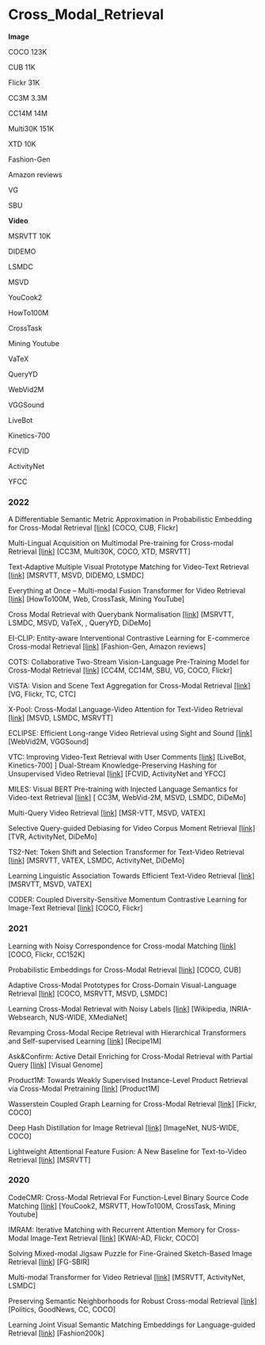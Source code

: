 # Cross_Modal_Retrieval

**Image**

COCO  123K

CUB 11K

Flickr 31K

CC3M 3.3M

CC14M 14M

Multi30K 151K

XTD 10K

Fashion-Gen

Amazon reviews

VG

SBU


**Video**

MSRVTT 10K

DIDEMO

LSMDC

MSVD

YouCook2

HowTo100M

CrossTask

Mining Youtube

VaTeX

QueryYD

WebVid2M

VGGSound

LiveBot

Kinetics-700

FCVID

ActivityNet

YFCC

### 2022
A Differentiable Semantic Metric Approximation in Probabilistic Embedding for Cross-Modal Retrieval [\[link\]](https://openreview.net/pdf?id=-KPNRZ8i0ag) \[COCO, CUB, Flickr\]

Multi-Lingual Acquisition on Multimodal Pre-training for Cross-modal Retrieval [\[link\]](https://openreview.net/pdf?id=h73nTbImOt9) \[CC3M, Multi30K, COCO, XTD, MSRVTT\]

Text-Adaptive Multiple Visual Prototype Matching for Video-Text Retrieval [\[link\]](https://openreview.net/pdf?id=XevwsaZ-4z) \[MSRVTT, MSVD, DIDEMO, LSMDC\]

Everything at Once – Multi-modal Fusion Transformer for Video Retrieval [\[link\]](https://openaccess.thecvf.com/content/CVPR2022/papers/Shvetsova_Everything_at_Once_-_Multi-Modal_Fusion_Transformer_for_Video_Retrieval_CVPR_2022_paper.pdf) \[HowTo100M, Web, CrossTask, Mining YouTube\]

Cross Modal Retrieval with Querybank Normalisation [\[link\]](https://openaccess.thecvf.com/content/CVPR2022/papers/Bogolin_Cross_Modal_Retrieval_With_Querybank_Normalisation_CVPR_2022_paper.pdf) \[MSRVTT, LSMDC, MSVD, VaTeX, , QueryYD, DiDeMo\]

EI-CLIP: Entity-aware Interventional Contrastive Learning for E-commerce Cross-modal Retrieval [\[link\]](https://openaccess.thecvf.com/content/CVPR2022/papers/Ma_EI-CLIP_Entity-Aware_Interventional_Contrastive_Learning_for_E-Commerce_Cross-Modal_Retrieval_CVPR_2022_paper.pdf) \[Fashion-Gen, Amazon reviews\]

COTS: Collaborative Two-Stream Vision-Language Pre-Training Model for Cross-Modal Retrieval [\[link\]](https://openaccess.thecvf.com/content/CVPR2022/papers/Lu_COTS_Collaborative_Two-Stream_Vision-Language_Pre-Training_Model_for_Cross-Modal_Retrieval_CVPR_2022_paper.pdf) \[CC4M, CC14M, SBU, VG, COCO, Flickr\]

ViSTA: Vision and Scene Text Aggregation for Cross-Modal Retrieval [\[link\]](https://openaccess.thecvf.com/content/CVPR2022/papers/Cheng_ViSTA_Vision_and_Scene_Text_Aggregation_for_Cross-Modal_Retrieval_CVPR_2022_paper.pdf) \[VG, Flickr, TC, CTC\]

X-Pool: Cross-Modal Language-Video Attention for Text-Video Retrieval [\[link\]](https://openaccess.thecvf.com/content/CVPR2022/papers/Gorti_X-Pool_Cross-Modal_Language-Video_Attention_for_Text-Video_Retrieval_CVPR_2022_paper.pdf) \[MSVD, LSMDC, MSRVTT\]

ECLIPSE: Efficient Long-range Video Retrieval using Sight and Sound [\[link\]](https://arxiv.org/pdf/2204.02874) \[WebVid2M, VGGSound\]

VTC: Improving Video-Text Retrieval with User Comments [\[link\]](https://arxiv.org/pdf/2210.10820) \[LiveBot, Kinetics-700\]
\]
Dual-Stream Knowledge-Preserving Hashing for Unsupervised Video Retrieval [\[link\]](https://www.ecva.net/papers/eccv_2022/papers_ECCV/papers/136740175.pdf) \[FCVID, ActivityNet and YFCC\]

MILES: Visual BERT Pre-training with Injected Language Semantics for Video-text Retrieval [\[link\]](https://arxiv.org/pdf/2204.12408) \[ CC3M, WebVid-2M, MSVD, LSMDC, DiDeMo\]

Multi-Query Video Retrieval [\[link\]](https://arxiv.org/pdf/2201.03639) \[MSR-VTT, MSVD, VATEX\]

Selective Query-guided Debiasing for Video Corpus Moment Retrieval [\[link\]](https://arxiv.org/pdf/2210.08714) \[TVR, ActivityNet, DiDeMo\]

TS2-Net: Token Shift and Selection Transformer for Text-Video Retrieval [\[link\]](https://arxiv.org/pdf/2207.07852) \[MSRVTT, VATEX, LSMDC, ActivityNet, DiDeMo\]

Learning Linguistic Association Towards Efficient Text-Video Retrieval [\[link\]](https://www.ecva.net/papers/eccv_2022/papers_ECCV/papers/136960251.pdf) \[MSRVTT, MSVD, VATEX\]

CODER: Coupled Diversity-Sensitive Momentum Contrastive Learning for Image-Text Retrieval [\[link\]](https://arxiv.org/pdf/2208.09843) \[COCO, Flickr\]

### 2021
Learning with Noisy Correspondence for Cross-modal Matching [\[link\]](https://openreview.net/pdf?id=S9ZyhWC17wJ) \[COCO, Flickr, CC152K\]

Probabilistic Embeddings for Cross-Modal Retrieval [\[link\]](https://openaccess.thecvf.com/content/CVPR2021/papers/Chun_Probabilistic_Embeddings_for_Cross-Modal_Retrieval_CVPR_2021_paper.pdf) \[COCO, CUB\]

Adaptive Cross-Modal Prototypes for Cross-Domain Visual-Language Retrieval [\[link\]](https://openaccess.thecvf.com/content/CVPR2021/papers/Liu_Adaptive_Cross-Modal_Prototypes_for_Cross-Domain_Visual-Language_Retrieval_CVPR_2021_paper.pdf) \[COCO, MSRVTT, MSVD, LSMDC\]

Learning Cross-Modal Retrieval with Noisy Labels [\[link\]](https://openaccess.thecvf.com/content/CVPR2021/papers/Hu_Learning_Cross-Modal_Retrieval_With_Noisy_Labels_CVPR_2021_paper.pdf) \[Wikipedia, INRIA-Websearch, NUS-WIDE, XMediaNet\]

Revamping Cross-Modal Recipe Retrieval with Hierarchical Transformers and Self-supervised Learning [\[link\]](https://openaccess.thecvf.com/content/CVPR2021/papers/Salvador_Revamping_Cross-Modal_Recipe_Retrieval_With_Hierarchical_Transformers_and_Self-Supervised_Learning_CVPR_2021_paper.pdf) \[Recipe1M\]

Ask&Confirm: Active Detail Enriching for Cross-Modal Retrieval with Partial Query [\[link\]](https://openaccess.thecvf.com/content/ICCV2021/papers/Cai_AskConfirm_Active_Detail_Enriching_for_Cross-Modal_Retrieval_With_Partial_Query_ICCV_2021_paper.pdf) \[Visual Genome\]

Product1M: Towards Weakly Supervised Instance-Level Product Retrieval via Cross-Modal Pretraining [\[link\]](https://openaccess.thecvf.com/content/ICCV2021/papers/Zhan_Product1M_Towards_Weakly_Supervised_Instance-Level_Product_Retrieval_via_Cross-Modal_Pretraining_ICCV_2021_paper.pdf) \[Product1M\]

Wasserstein Coupled Graph Learning for Cross-Modal Retrieval [\[link\]](https://openaccess.thecvf.com/content/ICCV2021/papers/Wang_Wasserstein_Coupled_Graph_Learning_for_Cross-Modal_Retrieval_ICCV_2021_paper.pdf) \[Fickr, COCO\]

Deep Hash Distillation for Image Retrieval [\[link\]](https://arxiv.org/pdf/2112.08816) \[ImageNet, NUS-WIDE, COCO\]

Lightweight Attentional Feature Fusion: A New Baseline for Text-to-Video Retrieval [\[link\]](https://arxiv.org/pdf/2112.01832) \[MSRVTT\]

### 2020
CodeCMR: Cross-Modal Retrieval For Function-Level Binary Source Code Matching [\[link\]](https://proceedings.neurips.cc/paper/2020/file/285f89b802bcb2651801455c86d78f2a-Paper.pdf) \[YouCook2, MSRVTT, HowTo100M, CrossTask, Mining Youtube\]

IMRAM: Iterative Matching with Recurrent Attention Memory for Cross-Modal Image-Text Retrieval [\[link\]](https://openaccess.thecvf.com/content_CVPR_2020/papers/Chen_IMRAM_Iterative_Matching_With_Recurrent_Attention_Memory_for_Cross-Modal_Image-Text_CVPR_2020_paper.pdf) \[KWAI-AD, Flickr, COCO\]

Solving Mixed-modal Jigsaw Puzzle for Fine-Grained Sketch-Based Image Retrieval [\[link\]](https://openaccess.thecvf.com/content_CVPR_2020/papers/Pang_Solving_Mixed-Modal_Jigsaw_Puzzle_for_Fine-Grained_Sketch-Based_Image_Retrieval_CVPR_2020_paper.pdf) \[FG-SBIR\]

Multi-modal Transformer for Video Retrieval [\[link\]](https://arxiv.org/pdf/2007.10639) \[MSRVTT, ActivityNet, LSMDC\]

Preserving Semantic Neighborhoods for Robust Cross-modal Retrieval [\[link\]](https://arxiv.org/pdf/2007.08617) \[Politics,  GoodNews, CC, COCO\]

Learning Joint Visual Semantic Matching Embeddings for Language-guided Retrieval [\[link\]](https://www.ecva.net/papers/eccv_2020/papers_ECCV/papers/123670137.pdf) \[Fashion200k\]


